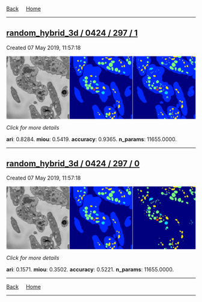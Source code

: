 
[Back](..)&nbsp;&nbsp;&nbsp;&nbsp;&nbsp;[Home](https://leapmanlab.github.io/snapshots)

---

<div class="summary"><a href="1"><h2>random_hybrid_3d / 0424 / 297 / 1</h2></a><p>Created 07 May 2019, 11:57:18
</p><a href="1"><img src="1/media/summary.png" align="center"></a><p>
<i>Click for more details</i>
</p></div>

**ari**: 0.8284. **miou**: 0.5419. **accuracy**: 0.9365. **n_params**: 11655.0000. 

---

<div class="summary"><a href="0"><h2>random_hybrid_3d / 0424 / 297 / 0</h2></a><p>Created 07 May 2019, 11:57:18
</p><a href="0"><img src="0/media/summary.png" align="center"></a><p>
<i>Click for more details</i>
</p></div>

**ari**: 0.1571. **miou**: 0.3502. **accuracy**: 0.5221. **n_params**: 11655.0000. 

---

[Back](..)&nbsp;&nbsp;&nbsp;&nbsp;&nbsp;[Home](https://leapmanlab.github.io/snapshots)

---